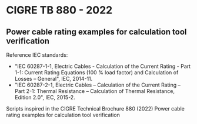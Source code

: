# CIGRE TB 880 - 2022
## Power cable rating examples for calculation tool verification

Reference IEC standards:
- "IEC 60287-1-1, Electric Cables - Calculation of the Current Rating - Part 1-1: Current Rating Equations (100 % load factor) and Calculation of Losses – General", IEC,  2014-11.  
- "IEC 60287-2-1, Electric Cables – Calculation of the Current Rating – Part 2-1: Thermal Resistance – Calculation of Thermal Resistance, Edition 2.0", IEC, 2015-2.

Scripts inspired in the CIGRE Technical Brochure 880 (2022) Power cable rating examples for calculation tool verification
